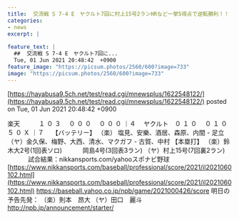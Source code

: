```yaml
---
title:  交流戦 S 7-4 E　ヤクルト7回に村上15号2ランHRなど一挙5得点で逆転勝利！！ 楽天・酒居4失点  
categories:
- news
excerpt: |
  
feature_text: |
  ##  交流戦 S 7-4 E　ヤクルト7回に...
  Tue, 01 Jun 2021 20:48:42  +0900
feature_image: "https://picsum.photos/2560/600?image=733"
image: "https://picsum.photos/2560/600?image=733"
---
```


[https://hayabusa9.5ch.net/test/read.cgi/mnewsplus/1622548122/](https://hayabusa9.5ch.net/test/read.cgi/mnewsplus/1622548122/)
posted on Tue, 01 Jun 2021 20:48:42  +0900

<!--more-->

楽天　　　１ ０ ３　 ０ ０ ０　 ０ ０ ０ ｜４　 ヤクルト　０ １ ０　 ０ １ ０　 ５ ０ Ｘ ｜７　 【バッテリー】 （楽） 塩見、安樂、酒居、森原、内間 - 足立 （ヤ）金久保、梅野、大西、清水、マクガフ - 古賀、中村 【本塁打】 （楽）鈴木大2号(1回表ソロ) 　　　岡島4号(3回表3ラン) （ヤ）村上15号(7回裏2ラン) 　　　 試合結果：nikkansports.com/yahooスポナビ野球 [https://www.nikkansports.com/baseball/professional/score/2021/il2021060102.html](https://www.nikkansports.com/baseball/professional/score/2021/il2021060102.html) https://baseball.yahoo.co.jp/npb/game/2021000426/score 明日の予告先発： （楽）則本　昂大 （ヤ）田口　麗斗 http://npb.jp/announcement/starter/
